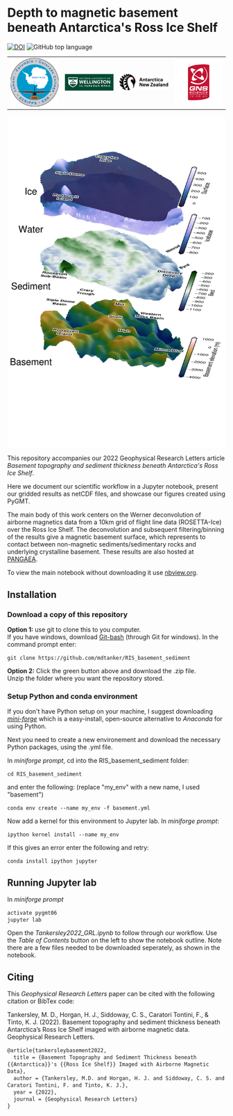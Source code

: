 # Depth to magnetic basement beneath Antarctica's Ross Ice Shelf  

[![DOI](https://zenodo.org/badge/DOI/10.5281/zenodo.6363912.svg)](https://doi.org/10.5281/zenodo.6363912)  ![GitHub top language](https://img.shields.io/github/languages/top/mdtanker/RIS_basement_sediment)  

<!-- <p align="center">
    <img src="https://github.com/mdtanker/readme_stuff/blob/main/ROSETTA.png" width=20%/>
    <img src="https://github.com/mdtanker/readme_stuff/blob/main/VUW.png" width=20%/>
    <img src="https://github.com/mdtanker/readme_stuff/blob/main/ANZ.png" width=20%/>
    <img src="https://github.com/mdtanker/readme_stuff/blob/main/GNS.png" width=20%/>
</p> -->

|   |   |   |   |
|:--:|---|---|:--:|
| <img width="200" src="https://github.com/mdtanker/RIS_basement_sediment/blob/main/ROSETTA.png"> | <img width="200" src="https://github.com/mdtanker/RIS_basement_sediment/blob/main/VUW.png"> | <img width="200" src="https://github.com/mdtanker/RIS_basement_sediment/blob/main/ANZ.png"> | <img width="200" src="https://github.com/mdtanker/RIS_basement_sediment/blob/main/GNS.png"> |





<p align="center">
    <img src="https://github.com/mdtanker/RIS_basement_sediment/blob/main/Figures/outputs/cover_fig.png" width="600">
</p> 

This repository accompanies our 2022 Geophysical Research Letters article *Basement topography and sediment thickness beneath Antarctica's Ross Ice Shelf*.

Here we document our scientific workflow in a Jupyter notebook, present our gridded results as netCDF files, and showcase our figures created using PyGMT.

The main body of this work centers on the Werner deconvolution of airborne magnetics data from a 10km grid of flight line data (ROSETTA-Ice) over the Ross Ice Shelf. The deconvolution and subsequent filtering/binning of the results give a magnetic basement surface, which represents to contact between non-magnetic sediments/sedimentary rocks and underlying crystalline basement. These results are also hosted at [PANGAEA](https://doi.pangaea.de/10.1594/PANGAEA.941238).

To view the main notebook without downloading it use [nbview.org](https://nbviewer.org/github/mdtanker/RIS_basement_sediment/blob/main/Tankersley2022_GRL.ipynb).

<!---[Basement Depths for Ross Ice Shelf](https://github.com/[username]/[reponame]/blob/[branch]/image.jpg?raw=true)--->

## Installation

### Download a copy of this repository
**Option 1:** use git to clone this to you computer.  
If you have windows, download [Git-bash](https://gitforwindows.org/) (through Git for windows). In the command prompt enter:

    git clone https://github.com/mdtanker/RIS_basement_sediment
  
**Option 2:** Click the green button above and download the .zip file.    
Unzip the folder where you want the repository stored.

### Setup Python and conda environment
If you don't have Python setup on your machine, I suggest downloading [*mini-forge*](https://github.com/conda-forge/miniforge) which is a easy-install, open-source alternative to *Anaconda* for using Python.

Next you need to create a new environement and download the necessary Python packages, using the .yml file.   

In *miniforge prompt*, cd into the RIS_basement_sediment folder:  

    cd RIS_basement_sediment
    
and enter the following: (replace "my_env" with a new name, I used "basement")

    conda env create --name my_env -f basement.yml

Now add a kernel for this environment to Jupyter lab. In *miniforge prompt*:

    ipython kernel install --name my_env

If this gives an error enter the following and retry:
	
	conda install ipython jupyter 
  
## Running Jupyter lab
In *miniforge prompt* 

    activate pygmt06
    jupyter lab
    
Open the *Tankersley2022_GRL.ipynb* to follow through our workflow. Use the *Table of Contents* button on the left to show the notebook outline. Note there are a few files needed to be downloaded seperately, as shown in the notebook.

## Citing
This *Geophysical Research Letters* paper can be cited with the following citation or BibTex code:

Tankersley, M. D., Horgan, H. J., Siddoway, C. S., Caratori Tontini, F., & Tinto, K. J. (2022). Basement topography and sediment thickness beneath Antarctica’s Ross Ice Shelf imaged with airborne magnetic data. Geophysical Research Letters.

    @article{tankersleybasement2022,
      title = {Basement Topography and Sediment Thickness beneath {{Antarctica}}'s {{Ross Ice Shelf}} Imaged with Airborne Magnetic Data},
      author = {Tankersley, M.D. and Horgan, H. J. and Siddoway, C. S. and Caratori Tontini, F. and Tinto, K. J.},
      year = {2022},
      journal = {Geophysical Research Letters}
    }
